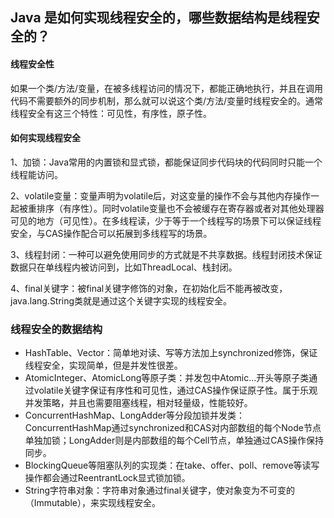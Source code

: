 ## Java 是如何实现线程安全的，哪些数据结构是线程安全的？
#### 线程安全性
如果一个类/方法/变量，在被多线程访问的情况下，都能正确地执行，并且在调用代码不需要额外的同步机制，那么就可以说这个类/方法/变量时线程安全的。通常线程安全有这三个特性：可见性，有序性，原子性。
#### 如何实现线程安全
1、加锁：Java常用的内置锁和显式锁，都能保证同步代码块的代码同时只能一个线程能访问。

2、volatile变量：变量声明为volatile后，对这变量的操作不会与其他内存操作一起被重排序（有序性）。同时volatile变量也不会被缓存在寄存器或者对其他处理器可见的地方（可见性）。在多线程读，少于等于一个线程写的场景下可以保证线程安全，与CAS操作配合可以拓展到多线程写的场景。

3、线程封闭：一种可以避免使用同步的方式就是不共享数据。线程封闭技术保证数据只在单线程内被访问到，比如ThreadLocal、栈封闭。

4、final关键字：被final关键字修饰的对象，在初始化后不能再被改变，java.lang.String类就是通过这个关键字实现的线程安全。

### 线程安全的数据结构

- HashTable、Vector：简单地对读、写等方法加上synchronized修饰，保证线程安全，实现简单，但是并发性很差。
- AtomicInteger、AtomicLong等原子类：并发包中Atomic...开头等原子类通过volatile关键字保证有序性和可见性，通过CAS操作保证原子性。属于乐观并发策略，并且也需要阻塞线程，相对轻量级，性能较好。
- ConcurrentHashMap、LongAdder等分段加锁并发类：ConcurrentHashMap通过synchronized和CAS对内部数组的每个Node节点单独加锁；LongAdder则是内部数组的每个Cell节点，单独通过CAS操作保持同步。
- BlockingQueue等阻塞队列的实现类：在take、offer、poll、remove等读写操作都会通过ReentrantLock显式锁加锁。
- String字符串对象：字符串对象通过final关键字，使对象变为不可变的（Immutable），来实现线程安全。
